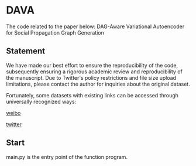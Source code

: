 # DAVA

The code related to the paper below: DAG-Aware Variational Autoencoder for Social Propagation Graph Generation

## Statement
We have made our best effort to ensure the reproducibility of the code, subsequently ensuring a rigorous academic review and reproducibility of the manuscript.
Due to Twitter's policy restrictions and file size upload limitations, please contact the author for inquiries about the original dataset.

Fortunately, some datasets with existing links can be accessed through universally recognized ways:

[weibo](https://www.dropbox.com/s/46r50ctrfa0ur1o/rumdect.zip?dl=0)

[twitter](https://www.dropbox.com/s/7ewzdrbelpmrnxu/rumdetect2017.zip)

## Start

main.py is the entry point of the function program.
